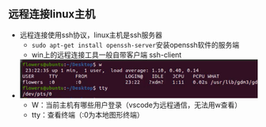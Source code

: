 ## 远程连接linux主机
- 远程连接使用ssh协议，linux主机是ssh服务器
  - `sudo apt-get install openssh-server`安装openssh软件的服务端
  - win上的远程连接工具一般自带客户端 ssh-client
- ![Alt text](image.png)
  - W：当前主机有哪些用户登录（vscode为远程通信，无法用w查看）
  - tty：查看终端（:0为本地图形终端）